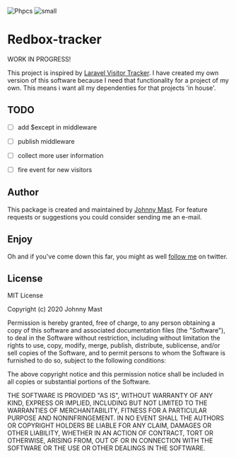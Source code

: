 ![Phpcs](https://github.com/johnnymast/redbox-tracker/workflows/Phpcs/badge.svg)
![small](https://user-images.githubusercontent.com/121194/82691564-6b57da80-9c5e-11ea-87ec-639ad2255e8a.png)

# Redbox-tracker
WORK IN PROGRESS!

This project is inspired by [Laravel Visitor Tracker](https://github.com/voerro/laravel-visitor-tracker). I have created my own version of this software because I need that functionality for a project of my own. This means i want all my dependenties for that
projects 'in house'.

## TODO

- [ ] add $except in middleware
- [ ] publish middleware
- [ ] collect more user information
- [ ] fire event for new visitors
  

## Author

This package is created and maintained by [Johnny Mast](mailto:mastjohnny@gmail.com). For feature requests or suggestions you could consider sending me an e-mail.

## Enjoy

Oh and if you've come down this far, you might as well [follow me](https://twitter.com/mastjohnny) on twitter.
 

## License

MIT License

Copyright (c) 2020 Johnny Mast

Permission is hereby granted, free of charge, to any person obtaining a copy of this software and associated documentation files (the "Software"), to deal in the Software without restriction, including without limitation the rights to use, copy, modify, merge, publish, distribute, sublicense, and/or sell copies of the Software, and to permit persons to whom the Software is furnished to do so, subject to the following conditions:

The above copyright notice and this permission notice shall be included in all copies or substantial portions of the Software.

THE SOFTWARE IS PROVIDED "AS IS", WITHOUT WARRANTY OF ANY KIND, EXPRESS OR IMPLIED, INCLUDING BUT NOT LIMITED TO THE WARRANTIES OF MERCHANTABILITY, FITNESS FOR A PARTICULAR PURPOSE AND NONINFRINGEMENT. IN NO EVENT SHALL THE AUTHORS OR COPYRIGHT HOLDERS BE LIABLE FOR ANY CLAIM, DAMAGES OR OTHER LIABILITY, WHETHER IN AN ACTION OF CONTRACT, TORT OR OTHERWISE, ARISING FROM, OUT OF OR IN CONNECTION WITH THE SOFTWARE OR THE USE OR OTHER DEALINGS IN THE SOFTWARE.

  
  
